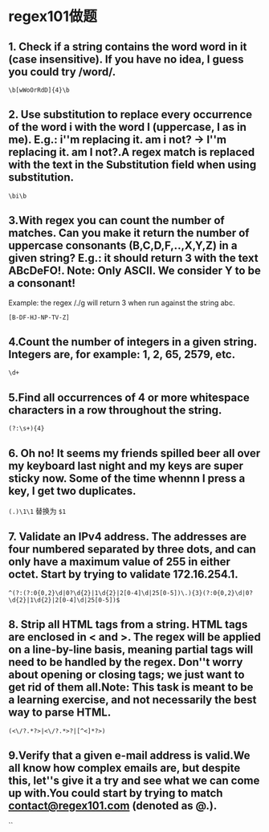 # regex101做题


## 1. Check if a string contains the word word in it (case insensitive). If you have no idea, I guess you could try /word/.

`\b[wWoOrRdD]{4}\b`

## 2. Use substitution to replace every occurrence of the word i with the word I (uppercase, I as in me). E.g.: i''m replacing it. am i not? -> I''m replacing it. am I not?.A regex match is replaced with the text in the Substitution field when using substitution.

`\bi\b`



## 3.With regex you can count the number of matches. Can you make it return the number of uppercase consonants (B,C,D,F,..,X,Y,Z) in a given string? E.g.: it should return 3 with the text ABcDeFO!. Note: Only ASCII. We consider Y to be a consonant!

Example: the regex /./g will return 3 when run against the string abc.

`[B-DF-HJ-NP-TV-Z]`

## 4.Count the number of integers in a given string. Integers are, for example: 1, 2, 65, 2579, etc.

`\d+`

## 5.Find all occurrences of 4 or more whitespace characters in a row throughout the string.

`(?:\s+){4}`

## 6. Oh no! It seems my friends spilled beer all over my keyboard last night and my keys are super sticky now. Some of the time whennn I press a key, I get two duplicates.

`(.)\1\1` 替换为 `$1`


## 7. Validate an IPv4 address. The addresses are four numbered separated by three dots, and can only have a maximum value of 255 in either octet. Start by trying to validate 172.16.254.1.

`^(?:(?:0{0,2}\d|0?\d{2}|1\d{2}|2[0-4]\d|25[0-5])\.){3}(?:0{0,2}\d|0?\d{2}|1\d{2}|2[0-4]\d|25[0-5])$`


## 8. Strip all HTML tags from a string. HTML tags are enclosed in < and >. The regex will be applied on a line-by-line basis, meaning partial tags will need to be handled by the regex. Don''t worry about opening or closing tags; we just want to get rid of them all.Note: This task is meant to be a learning exercise, and not necessarily the best way to parse HTML.

`(<\/?.*?>|<\/?.*>?|[^<]*?>)`

## 9.Verify that a given e-mail address is valid.We all know how complex emails are, but despite this, let''s give it a try and see what we can come up with.You could start by trying to match contact@regex101.com (denoted as <local-part>@<domain>.<top-level-domain>).

`` 

## 
